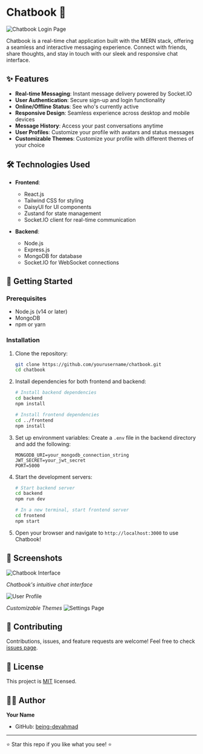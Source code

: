# Chatbook 💬

![Chatbook Login Page](https://github.com/user-attachments/assets/45e049fe-afe2-419f-b399-36a7e7b05ed5)


Chatbook is a real-time chat application built with the MERN stack, offering a seamless and interactive messaging experience. Connect with friends, share thoughts, and stay in touch with our sleek and responsive chat interface.

## ✨ Features

- **Real-time Messaging**: Instant message delivery powered by Socket.IO
- **User Authentication**: Secure sign-up and login functionality
- **Online/Offline Status**: See who's currently active
- **Responsive Design**: Seamless experience across desktop and mobile devices
- **Message History**: Access your past conversations anytime
- **User Profiles**: Customize your profile with avatars and status messages
- **Customizable Themes**: Customize your profile with different themes of your choice

## 🛠️ Technologies Used

- **Frontend**:
  - React.js
  - Tailwind CSS for styling
  - DaisyUI for UI components
  - Zustand for state management
  - Socket.IO client for real-time communication

- **Backend**:
  - Node.js
  - Express.js
  - MongoDB for database
  - Socket.IO for WebSocket connections

## 🚀 Getting Started

### Prerequisites

- Node.js (v14 or later)
- MongoDB
- npm or yarn

### Installation

1. Clone the repository:
   ```bash
   git clone https://github.com/yourusername/chatbook.git
   cd chatbook
   ```

2. Install dependencies for both frontend and backend:
   ```bash
   # Install backend dependencies
   cd backend
   npm install

   # Install frontend dependencies
   cd ../frontend
   npm install
   ```

3. Set up environment variables:
   Create a `.env` file in the backend directory and add the following:
   ```
   MONGODB_URI=your_mongodb_connection_string
   JWT_SECRET=your_jwt_secret
   PORT=5000
   ```

4. Start the development servers:
   ```bash
   # Start backend server
   cd backend
   npm run dev

   # In a new terminal, start frontend server
   cd frontend
   npm start
   ```

5. Open your browser and navigate to `http://localhost:3000` to use Chatbook!

## 📸 Screenshots

![Chatbook Interface](https://github.com/user-attachments/assets/38dc6563-a846-41ce-a2e1-2a0e28cd726f)

*Chatbook's intuitive chat interface*

![User Profile](https://github.com/user-attachments/assets/391607c3-7a68-443b-998c-9270c6b08cee)

*Customizable Themes*
![Settings Page](https://github.com/user-attachments/assets/258cc609-9c90-42a9-a212-8f2cb8d097f1)


## 🤝 Contributing

Contributions, issues, and feature requests are welcome! Feel free to check [issues page](https://github.com/yourusername/chatbook/issues).

## 📝 License

This project is [MIT](https://choosealicense.com/licenses/mit/) licensed.

## 👨‍💻 Author

**Your Name**
- GitHub: [being-devahmad]([(https://github.com/being-devahmad)])

---

⭐️ Star this repo if you like what you see! ⭐️
